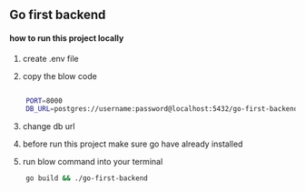 ## Go first backend

#### how to run this project locally

1. create .env file

2. copy the blow code

```bash

    PORT=8000
    DB_URL=postgres://username:password@localhost:5432/go-first-backend?sslmode=disable

```

3. change db url

4. before run this project make sure go have already installed

5. run blow command into your terminal

```bash
    go build && ./go-first-backend
```
